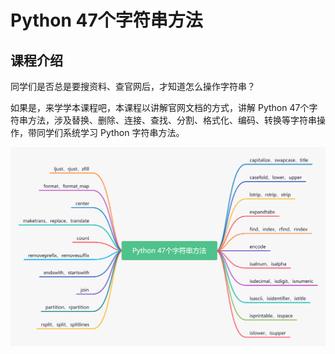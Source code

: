 # Python 47个字符串方法

## 课程介绍

同学们是否总是要搜资料、查官网后，才知道怎么操作字符串？

如果是，来学学本课程吧，本课程以讲解官网文档的方式，讲解 Python 47个字符串方法，涉及替换、删除、连接、查找、分割、格式化、编码、转换等字符串操作，带同学们系统学习 Python 字符串方法。

![47个字符串方法](47个字符串方法.png)
